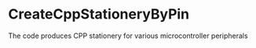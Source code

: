 # CreateCppStationeryByPin 
The code produces CPP stationery for various microcontroller peripherals